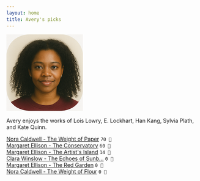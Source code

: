 ```yaml
---
layout: home
title: Avery's picks
---
```


![Avery](/assets/avery.png)

Avery enjoys the works of Lois Lowry, E. Lockhart, Han Kang, Sylvia Plath, and Kate Quinn.

[Nora Caldwell - The Weight of Paper](/works/Nora-Caldwell-The-Weight-of-Paper.html) `70 🩷`  
[Margaret Ellison - The Conservatory](/works/Margaret-Ellison-The-Conservatory.html) `60 🧡`  
[Margaret Ellison - The Artist's Island](/works/Margaret-Ellison-The-Artist's-Island.html) `14 🩶`  
[Clara Winslow - The Echoes of Sunb…](/works/Clara-Winslow-The-Echoes-of-Sunbreak.html) `0 🩶`  
[Margaret Ellison - The Red Garden](/works/Margaret-Ellison-The-Red-Garden.html) `0 🩶`  
[Nora Caldwell - The Weight of Flour](/works/Nora-Caldwell-The-Weight-of-Flour.html) `0 🩶`  
